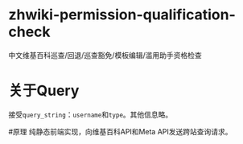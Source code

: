 # zhwiki-permission-qualification-check
中文维基百科巡查/回退/巡查豁免/模板编辑/滥用助手资格检查

# 关于Query
接受`query_string`：`username`和`type`。其他信息略。

#原理
纯静态前端实现，向维基百科API和Meta API发送跨站查询请求。
